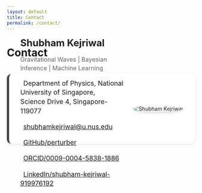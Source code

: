 ```yaml
---
layout: default
title: Contact
permalink: /contact/
---
```


# Contact

<div class="bubble contact-bubble" markdown="1">

<div class="contact-wrapper">

  <div class="contact-text" markdown="1">
  
  <h2 class="contact-name">Shubham Kejriwal</h2>
  <p class="contact-title">Gravitational Waves | Bayesian Inference | Machine Learning</p>

  <i class="fas fa-university"></i> Department of Physics, National University of Singapore,  
  Science Drive 4, Singapore-119077  

  <i class="fas fa-envelope"></i> [shubhamkejriwal@u.nus.edu](mailto:shubhamkejriwal@u.nus.edu)  

  <i class="fab fa-github"></i> [GitHub/perturber](https://github.com/perturber)  

  <i class="fab fa-orcid"></i> [ORCID/0009-0004-5838-1886](https://orcid.org/0009-0004-5838-1886)  

  <i class="fab fa-linkedin"></i> [LinkedIn/shubham-kejriwal-919976192](https://www.linkedin.com/in/shubham-kejriwal-919976192/)  

  </div>
   
  <div class="contact-image">
    <img src="{{ site.baseurl | default: '' }}/assets/profile.jpg" alt="Shubham Kejriwal" class="contact-profile-pic">
  </div>
  
</div>
</div>

<style>
.bubble {
  background: #fff;
  border-radius: 12px;
  padding: 20px 30px;
  margin: 40px auto;
  box-shadow: 0 2px 6px rgba(0,0,0,0.1);
  max-width: 700px;
  aspect-ratio: 3 / 1;
  border-left: 6px solid #444; /* dark grey left border */
}

.contact-wrapper {
  display: flex;
  align-items: center;
  justify-content: space-between;
  gap: 20px;
  height: 100%;
}

.contact-text {
  flex: 2;
  font-size: 1.1rem;
  text-align: left;
  line-height: 1.4;
}

.contact-name {
  font-size: 1.6rem;
  font-weight: 700;
  margin-bottom: 4px;
  color: #222;
}

.contact-title {
  font-size: 1rem;
  font-weight: 400;
  margin-bottom: 12px;
  color: #666;
}

.contact-text i {
  font-size: 1.2rem;
  margin-right: 8px;
  color: #444;
}

.contact-image {
  flex: 1;
  display: flex;
  justify-content: center;
}

.contact-profile-pic {
  max-width: 150px;
  height: auto;
  border-radius: 50%;
  box-shadow: 0 2px 6px rgba(0,0,0,0.2);
}
</style>

